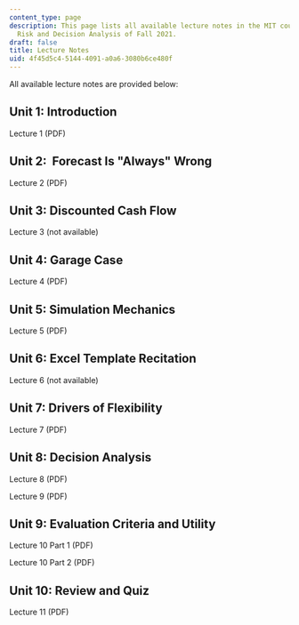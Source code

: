 ```yaml
---
content_type: page
description: This page lists all available lecture notes in the MIT course IDS.333
  Risk and Decision Analysis of Fall 2021.
draft: false
title: Lecture Notes
uid: 4f45d5c4-5144-4091-a0a6-3080b6ce480f
---
```

All available lecture notes are provided below:

## Unit 1: Introduction

Lecture 1 (PDF)

## Unit 2:  Forecast Is "Always" Wrong

Lecture 2 (PDF)

## Unit 3: Discounted Cash Flow

Lecture 3 (not available)

## Unit 4: Garage Case

Lecture 4 (PDF)

## Unit 5: Simulation Mechanics

Lecture 5 (PDF)

## Unit 6: Excel Template Recitation

Lecture 6 (not available)

## Unit 7: Drivers of Flexibility

Lecture 7 (PDF)

## Unit 8: Decision Analysis

Lecture 8 (PDF)

Lecture 9 (PDF)

## Unit 9: Evaluation Criteria and Utility

Lecture 10 Part 1 (PDF)

Lecture 10 Part 2 (PDF)

## Unit 10: Review and Quiz

Lecture 11 (PDF)